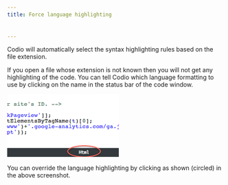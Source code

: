 ```yaml
---
title: Force language highlighting


---
```


Codio will automatically select the syntax highlighting rules based on the file extension.

If you open a file whose extension is not known then you will not get any highlighting of the code. You can tell Codio which language formatting to use by clicking on the name in the status bar of the code window.

![authtoken](/img/ide-force-lang.png)

You can override the language highlighting by clicking as shown (circled) in the above screenshot.

